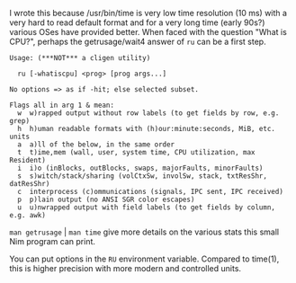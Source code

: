 I wrote this because /usr/bin/time is very low time resolution (10 ms) with a
very hard to read default format and for a very long time (early 90s?) various
OSes have provided better.  When faced with the question "What is CPU?", perhaps
the getrusage/wait4 answer of `ru` can be a first step.

```
Usage: (***NOT*** a cligen utility)

  ru [-whatiscpu] <prog> [prog args...]

No options => as if -hit; else selected subset.

Flags all in arg 1 & mean:
  w  w)rapped output without row labels (to get fields by row, e.g. grep)
  h  h)uman readable formats with (h)our:minute:seconds, MiB, etc. units
  a  a)ll of the below, in the same order
  t  t)ime,mem (wall, user, system time, CPU utilization, max Resident)
  i  i)o (inBlocks, outBlocks, swaps, majorFaults, minorFaults)
  s  s)witch/stack/sharing (volCtxSw, involSw, stack, txtResShr, datResShr)
  c  interprocess (c)ommunications (signals, IPC sent, IPC received)
  p  p)lain output (no ANSI SGR color escapes)
  u  u)nwrapped output with field labels (to get fields by column, e.g. awk)
```

`man getrusage` | `man time` give more details on the various stats this small
Nim program can print.

You can put options in the `RU` environment variable.  Compared to time(1), this
is higher precision with more modern and controlled units.
